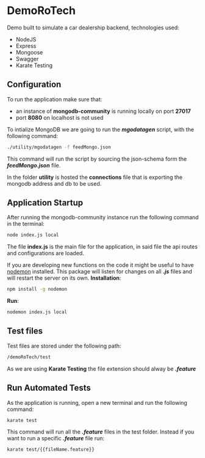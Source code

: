 # DemoRoTech
Demo built to simulate a car dealership backend, technologies used:
- NodeJS
- Express
- Mongoose
- Swagger
- Karate Testing
## Configuration
To run the application make sure that:
- an instance of **mongodb-community** is running locally on port **27017** 
- port **8080** on localhost is not used

To intialize MongoDB we are going to run the ***mgodatagen*** script, with the following command:
```bash
./utility/mgodatagen -f feedMongo.json
```
This command will run the script by sourcing the json-schema form the ***feedMongo.json*** file.

In the folder **utility** is hosted the **connections** file that is exporting the mongodb address and db to be used.

## Application Startup

After running the mongodb-community instance run the following command in the terminal:
```bash
node index.js local
```
The file **index.js** is the main file for the application, in said file the api routes and configurations are loaded.

If you are developing new functions on the code it might be useful to have [nodemon](https://www.npmjs.com/package/nodemon) installed.
This package will listen for changes on all ***.js*** files and will restart the server on its own.
**Installation**:
```bash
npm install -g nodemon
```
**Run**:
```bash
nodemon index.js local
```

## Test files
Test files are stored under the following path:
```bash
/demoRoTech/test
```

As we are using **Karate Testing** the file extension should alway be ***.feature***
## Run Automated Tests
As the application is running, open a new terminal and run the following command:
```bash
karate test
```
This command will run all the ***.feature*** files in the test folder.
Instead if you want to run a specific ***.feature*** file run: 
```bash
karate test/{{fileName.feature}}
```